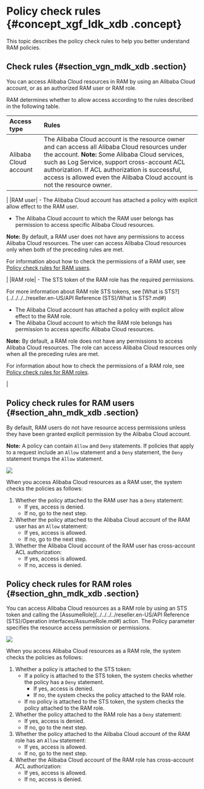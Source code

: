 # Policy check rules {#concept_xgf_ldk_xdb .concept}

This topic describes the policy check rules to help you better understand RAM policies.

## Check rules {#section_vgn_mdk_xdb .section}

You can access Alibaba Cloud resources in RAM by using an Alibaba Cloud account, or as an authorized RAM user or RAM role.

RAM determines whether to allow access according to the rules described in the following table.

|Access type|Rules|
|:----------|:----|
|Alibaba Cloud account|The Alibaba Cloud account is the resource owner and can access all Alibaba Cloud resources under the account. **Note:** Some Alibaba Cloud services, such as Log Service, support cross-account ACL authorization. If ACL authorization is successful, access is allowed even the Alibaba Cloud account is not the resource owner.

 |
|RAM user| -   The Alibaba Cloud account has attached a policy with explicit allow effect to the RAM user.
-   The Alibaba Cloud account to which the RAM user belongs has permission to access specific Alibaba Cloud resources.

 **Note:** By default, a RAM user does not have any permissions to access Alibaba Cloud resources. The user can access Alibaba Cloud resources only when both of the preceding rules are met.

 For information about how to check the permissions of a RAM user, see [Policy check rules for RAM users](#section_ahn_mdk_xdb).

 |
|RAM role| -   The STS token of the RAM role has the required permissions.

For more information about RAM role STS tokens, see [What is STS?](../../../../reseller.en-US/API Reference (STS)/What is STS?.md#)

-   The Alibaba Cloud account has attached a policy with explicit allow effect to the RAM role.
-   The Alibaba Cloud account to which the RAM role belongs has permission to access specific Alibaba Cloud resources.

 **Note:** By default, a RAM role does not have any permissions to access Alibaba Cloud resources. The role can access Alibaba Cloud resources only when all the preceding rules are met.

 For information about how to check the permissions of a RAM role, see [Policy check rules for RAM roles](#section_ghn_mdk_xdb).

 |

## Policy check rules for RAM users {#section_ahn_mdk_xdb .section}

By default, RAM users do not have resource access permissions unless they have been granted explicit permission by the Alibaba Cloud account.

**Note:** A policy can contain `Allow` and `Deny` statements. If policies that apply to a request include an `Allow` statement and a `Deny` statement, the `Deny` statement trumps the `Allow` statement.

![](http://static-aliyun-doc.oss-cn-hangzhou.aliyuncs.com/assets/img/23771/156195222414405_en-US.png)

When you access Alibaba Cloud resources as a RAM user, the system checks the policies as follows:

1.  Whether the policy attached to the RAM user has a `Deny` statement:
    -   If yes, access is denied.
    -   If no, go to the next step.
2.  Whether the policy attached to the Alibaba Cloud account of the RAM user has an `Allow` statement:
    -   If yes, access is allowed.
    -   If no, go to the next step.
3.  Whether the Alibaba Cloud account of the RAM user has cross-account ACL authorization:
    -   If yes, access is allowed.
    -   If no, access is denied.

## Policy check rules for RAM roles {#section_ghn_mdk_xdb .section}

You can access Alibaba Cloud resources as a RAM role by using an STS token and calling the [AssumeRole](../../../../reseller.en-US/API Reference (STS)/Operation interfaces/AssumeRole.md#) action. The Policy parameter specifies the resource access permission or permissions.

![](http://static-aliyun-doc.oss-cn-hangzhou.aliyuncs.com/assets/img/23771/156195222448452_en-US.png)

When you access Alibaba Cloud resources as a RAM role, the system checks the policies as follows:

1.  Whether a policy is attached to the STS token:
    -   If a policy is attached to the STS token, the system checks whether the policy has a `Deny` statement.
        -   If yes, access is denied.
        -   If no, the system checks the policy attached to the RAM role.
    -   If no policy is attached to the STS token, the system checks the policy attached to the RAM role.
2.  Whether the policy attached to the RAM role has a `Deny` statement:
    -   If yes, access is denied.
    -   If no, go to the next step.
3.  Whether the policy attached to the Alibaba Cloud account of the RAM role has an `Allow` statement:
    -   If yes, access is allowed.
    -   If no, go to the next step.
4.  Whether the Alibaba Cloud account of the RAM role has cross-account ACL authorization:
    -   If yes, access is allowed.
    -   If no, access is denied.

